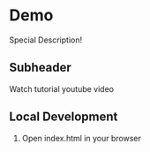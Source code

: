 # Demo

Special Description!


## Subheader

Watch tutorial youtube video

## Local Development

1. Open index.html in your browser
